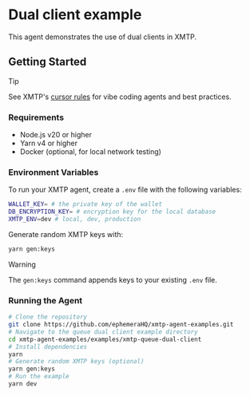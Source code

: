 # Dual client example

This agent demonstrates the use of dual clients in XMTP.

## Getting Started

> [!TIP]
> See XMTP's [cursor rules](/.cursor/README.md) for vibe coding agents and best practices.

### Requirements

- Node.js v20 or higher
- Yarn v4 or higher
- Docker (optional, for local network testing)

### Environment Variables

To run your XMTP agent, create a `.env` file with the following variables:

```bash
WALLET_KEY= # the private key of the wallet
DB_ENCRYPTION_KEY= # encryption key for the local database
XMTP_ENV=dev # local, dev, production
```

Generate random XMTP keys with:

```bash
yarn gen:keys
```

> [!WARNING]
> The `gen:keys` command appends keys to your existing `.env` file.

### Running the Agent

```bash
# Clone the repository
git clone https://github.com/ephemeraHQ/xmtp-agent-examples.git
# Navigate to the queue dual client example directory
cd xmtp-agent-examples/examples/xmtp-queue-dual-client
# Install dependencies
yarn
# Generate random XMTP keys (optional)
yarn gen:keys
# Run the example
yarn dev
```
